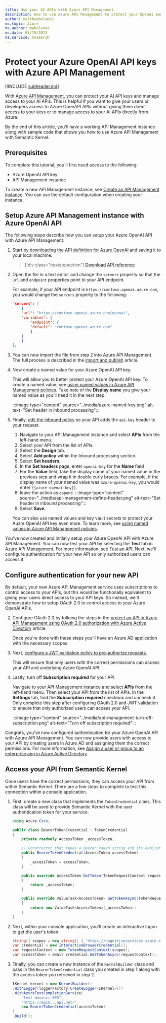 ```yaml
---
title: Use your AI APIs with Azure API Management
description: How to use Azure API Management to protect your OpenAI and Azure OpenAI API keys.
author: matthewbolanos
ms.topic: Azure
ms.author: mabolanos
ms.date: 05/19/2023
ms.service: mssearch
---
```


# Protect your Azure OpenAI API keys with Azure API Management

[!INCLUDE [subheader.md](../includes/pat_large.md)]

With [Azure API Management](https://learn.microsoft.com/en-us/azure/api-management/api-management-key-concepts), you can protect your AI API keys and manage access to your AI APIs. This is helpful if you want to give your users or developers access to  Azure OpenAPI APIs without giving them direct access to your keys or to manage access to your AI APIs directly from Azure.

By the end of this article, you'll have a working API Management instance along with sample code that shows you how to use Azure API Management with Semantic Kernel.

## Prerequisites
To complete this tutorial, you'll first need access to the following:
- Azure OpenAI API key
- API Management instance

To create a new API Management instance, see [Create an API Management instance](/azure/api-management/get-started-create-service-instance). You can use the default configuration when creating your instance.

## Setup Azure API Management instance with Azure OpenAI API
The following steps describe how you can setup your Azure OpenAI API with Azure API Management.

1. Start by [downloading the API definition for Azure OpenAI](https://raw.githubusercontent.com/Azure/azure-rest-api-specs/main/specification/cognitiveservices/data-plane/AzureOpenAI/inference/preview/2023-03-15-preview/inference.json) and saving it to your local machine.

    > [!div class="nextstepaction"]
    > [Download API reference](https://raw.githubusercontent.com/Azure/azure-rest-api-specs/main/specification/cognitiveservices/data-plane/AzureOpenAI/inference/preview/2023-03-15-preview/inference.json)

2. Open the file in a text editor and change the `servers` property so that the `url` and `endpoint` properties point to your API endpoint.

    For example, if your API endpoint is `https://contoso.openai.azure.com`, you would change the `servers` property to the following:

    ```json
    "servers": [
        {
        "url": "https://contoso.openai.azure.com/openai",
        "variables": {
            "endpoint": {
            "default": "contoso.openai.azure.com"
            }
        }
        }
    ],
    ```

3. You can now import the file from step 2 into Azure API Management. The full process is described in the [import and publish](/azure/api-management/import-and-publish) article.

4. Now create a named value for your Azure OpenAI API key.

    This will allow you to better protect your Azure OpenAI API key. To create a named value, see [using named values in Azure API Management policies](azure/api-management/api-management-howto-properties). Take note of the **Display name** you give your named value as you'll need it in the next step.

    :::image type="content" source="../media/azure-named-key.png" alt-text="Set header in inbound processing":::

5. Finally, [edit the inbound policy](/azure/api-management/set-edit-policies) so your API adds the `api-key` header to your request.
    1. Navigate to your API Management instance and select **APIs** from the left-hand menu.
    2. Select your API from the list of APIs.
    3. Select the **Design** tab.
    4. Select **Add policy** within the Inbound processing section.
    5. Select **Set headers**.
    6. In the **Set headers** page, enter `openai-key` for the **Name** field
    7. For the **Value** field, take the display name of your named value in the previous step and wrap it in double curly braces. For example, if the display name of your named value was `azure-openai-key`, you would enter `{{azure-openai-key}}`.
    8. leave the action as `append`.
        :::image type="content" source="../media/api-management-define-header.png" alt-text="Set header in inbound processing":::
    7. Select **Save**.

    You can also use named values and key vault secrets to protect your Auzre OpenAI API key even more. To learn more, see [using named values in Azure API Management policies](azure/api-management/api-management-howto-properties). 

You've now created and initially setup your Azure OpenAI API with Azure API Management.  You can now test your API by selecting the **Test** tab in Azure API Management. For more information, see [Test an API](/azure/api-management/import-and-publish#test-the-new-api-in-the-azure-portal). Next, we'll configure authentication for your new API so only authorized users can access it.
    

## Configure authentication for your new API
By default, your new Azure API Management service uses subscriptions to control access to your APIs, but this would be functionally equivalent to giving your users direct access to your API keys. So instead, we'll demonstrate how to setup OAuth 2.0 to control access to your Azure OpenAI APIs.

2. Configure OAuth 2.0 by folloing the steps in the [protect an API in Azure API Management using OAuth 2.0 authorization with Azure Active Directory](/azure/api-management/api-management-howto-protect-backend-with-aad#register-an-application-in-azure-ad-to-represent-the-api) article.

    Once you're done with these steps you'll have an Azure AD application with the necessary scopes.

3. Next, [configure a JWT validation policy to pre-authorize requests](/azure/api-management/api-management-howto-protect-backend-with-aad#configure-a-jwt-validation-policy-to-pre-authorize-requests).

    This will ensure that only users with the correct permissions can access your API and underlying Azure OpenAI API. 

1. Lastly, turn off **Subscription required** for your API.

    Navigate to your API Management instance and select **APIs** from the left-hand menu. Then select your API from the list of APIs. In the **Settings** tab, find the **Subscription required** checkbox and uncheck it. Only complete this step after configuring OAuth 2.0 and JWT validation to ensure that only authorized users can access your API.

    :::image type="content" source="../media/api-management-turn-off-subscription.png" alt-text="Turn off subscription required":::


Congrats, you've now configured authentication for your Azure OpenAI API with Azure API Management. You can now provide users with access to your API by creating users in Azure AD and assigning them the correct permissions. For more information, see [Assign a user or group to an enterprise app in Azure Active Directory](/azure/active-directory/manage-apps/assign-user-or-group-access-portal).

## Access your API from Semantic Kernel

Once users have the correct permissions, they can access your API from within Semantic Kernel. There are a few steps to complete to test this connection within a console application.

1. First, create a new class that implements the `TokenCredential` class. This class will be used to provide Semantic Kernel with the user authentication token for your service.

    ```csharp
    using Azure.Core;

    public class BearerTokenCredential : TokenCredential
    {
        private readonly AccessToken _accessToken;

        // Constructor that takes a Bearer token string and its expiration date
        public BearerTokenCredential(AccessToken accessToken)
        {
            _accessToken = accessToken;
        }

        public override AccessToken GetToken(TokenRequestContext requestContext, CancellationToken cancellationToken)
        {
            return _accessToken;
        }

        public override ValueTask<AccessToken> GetTokenAsync(TokenRequestContext requestContext, CancellationToken cancellationToken)
        {
            return new ValueTask<AccessToken>(_accessToken);
        }
    }
    ```

2. Next, within your console application, you'll create an interactive logon to get the user's token.

    ```csharp
    string[] scopes = new string[] { "https://cognitiveservices.azure.com/.default" };
    var credential = new InteractiveBrowserCredential();
    var requestContext = new TokenRequestContext(scopes);
    var accessToken = await credential.GetTokenAsync(requestContext);
    ```

3. Finally, you can create a new instance of the `KernelBuilder` class and pass in the `BearerTokenCredential` class you created in step 1 along with the access token you retrieved in step 2.

    ```csharp
    IKernel kernel = new KernelBuilder()
    .WithLogger(loggerFactory.CreateLogger<IKernel>())
    .WithAzureTextCompletionService(
        "text-davinci-003",
        "https://apim...api.net/",
        new BearerTokenCredential(accessToken)
    )
    .Build();
    ```